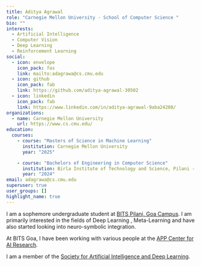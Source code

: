 ```yaml
---
title: Aditya Agrawal
role: "Carnegie Mellon University - School of Computer Science "
bio: ""
interests:
  - Artificial Intelligence
  - Computer Vision
  - Deep Learning
  - Reinforcement Learning
social:
  - icon: envelope
    icon_pack: fas
    link: mailto:adagrawa@cs.cmu.edu
  - icon: github
    icon_pack: fab
    link: https://github.com/aditya-agrawal-30502
  - icon: linkedin
    icon_pack: fab
    link: https://www.linkedin.com/in/aditya-agrawal-9aba24208/
organizations:
  - name: Carnegie Mellon University
    url: https://www.cs.cmu.edu/
education:
  courses:
    - course: "Masters of Science in Machine Learning"
      institution: Carnegie Mellon University
      year: "2025"

    - course: "Bachelors of Engineering in Computer Science"
      institution: Birla Institute of Technology and Science, Pilani - KK Birla Goa Campus
      year: "2024"
email: adagrawa@cs.cmu.edu
superuser: true
user_groups: []
highlight_name: true
---
```

I am a sophemore undergraduate student at [BITS Pilani, Goa Campus](https://www.bits-pilani.ac.in/goa/). I am primarily interested in the fields of Deep Learning , Meta-Learning and have also started looking into neuro-symbolic integration.

At BITS Goa, I have been working with various people at the [APP Center for AI Research](https://www.bits-pilani.ac.in/appcair/). 

I am a member of the [Society for Artificial Intelligence and Deep Learning](https://www.saidl.in/).
